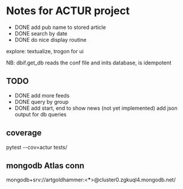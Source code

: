 # Notes for ACTUR project

<!-- markdownlint-disable MD030 -->

-   DONE add pub name to stored article
-   DONE search by date
-   DONE do nice display routine

explore: textualize, trogon for ui

NB: dbif.get_db reads the conf file and inits database, is idempotent

## TODO

-   DONE add more feeds
-   DONE query by group
-   DONE add start, end to show news (not yet implemented)
    add json output for db queries

## coverage

pytest --cov=actur tests/

## mongodb Atlas conn

mongodb+srv://artgoldhammer:<**\***>@cluster0.zgkuql4.mongodb.net/
